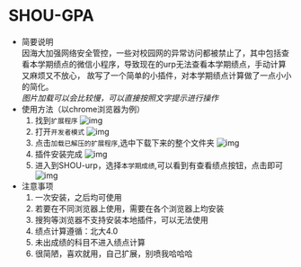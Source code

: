 # SHOU-GPA
* 简要说明  
因海大加强网络安全管控，一些对校园网的异常访问都被禁止了，其中包括查看本学期绩点的微信小程序，导致现在的urp无法查看本学期绩点，手动计算又麻烦又不放心，
故写了一个简单的小插件，对本学期绩点计算做了一点小小的简化。  
*图片加载可以会比较慢，可以直接按照文字提示进行操作*
* 使用方法（以chrome浏览器为例）
  1. 找到`扩展程序`
  ![img](https://github.com/WhiteBlacken/MypostImage/raw/master/SHOU-GPA/1.png)
  2. 打开`开发者模式`
  ![img](https://github.com/WhiteBlacken/MypostImage/raw/master/SHOU-GPA/2.png)
  3. 点击`加载已解压的扩展程序`,选中下载下来的整个文件夹
  ![img](https://github.com/WhiteBlacken/MypostImage/raw/master/SHOU-GPA/3.png)
  4. 插件安装完成
  ![img](https://github.com/WhiteBlacken/MypostImage/raw/master/SHOU-GPA/4.png)
  5. 进入到SHOU-urp，选择`本学期成绩`,可以看到有查看绩点按钮，点击即可
  ![img](https://github.com/WhiteBlacken/MypostImage/raw/master/SHOU-GPA/5.png)
* 注意事项
  1. 一次安装，之后均可使用
  2. 若要在不同浏览器上使用，需要在各个浏览器上均安装
  3. 搜狗等浏览器不支持安装本地插件，可以无法使用
  4. 绩点计算遵循：北大4.0
  5. 未出成绩的科目不进入绩点计算
  6. 很简陋，喜欢就用，自己扩展，别喷我哈哈哈
  
